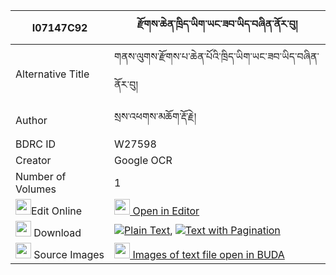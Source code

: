|I07147C92|རྫོགས་ཆེན་ཁྲིད་ཡིག་ཡང་ཟབ་ཡིད་བཞིན་ནོར་བུ། 
| --- | --- 
|Alternative Title |གནས་ལུགས་རྫོགས་པ་ཆེན་པོའི་ཁྲིད་ཡིག་ཡང་ཟབ་ཡིད་བཞིན་ནོར་བུ།
|Author| སྲས་འཕགས་མཆོག་རྡོ་རྗེ།
|BDRC ID | W27598
|Creator | Google OCR
|Number of Volumes| 1
|<img width="25" src="https://img.icons8.com/color/25/000000/edit-property.png">Edit Online| [<img width="25" src="https://avatars.githubusercontent.com/u/45091458?s=200&v=4"> Open in Editor](http://editor.openpecha.org/I07147C92)
|<img width="25" src="https://img.icons8.com/fluent/48/000000/download-2.png"/>  Download | [![](https://img.icons8.com/color/20/000000/txt.png)Plain Text](https://github.com/Openpecha/I07147C92/releases/download/v1/dzogchen_triyik_yang_zab_yishy_plain_I07147C92.zip), [![](https://img.icons8.com/color/20/000000/txt.png)Text with Pagination](https://github.com/Openpecha/I07147C92/releases/download/v1/dzogchen_triyik_yang_zab_yishy_pages_I07147C92.zip)
|<img width="25" src="https://img.icons8.com/plasticine/100/000000/pictures-folder.png"/>  Source Images | [<img width="25" src="https://library.bdrc.io/icons/BUDA-small.svg"> Images of text file open in BUDA](https://library.bdrc.io/show/bdr:W27598)